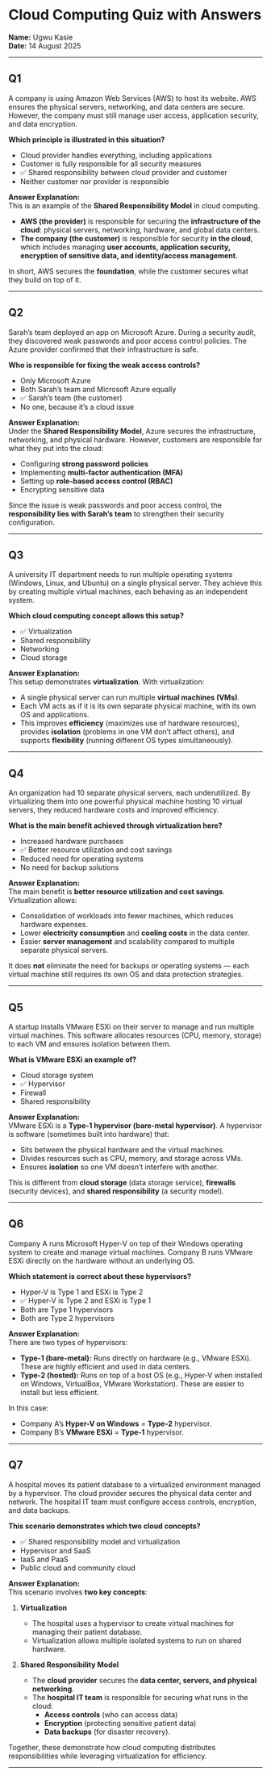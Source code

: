 # Cloud Computing Quiz with Answers  

**Name:** Ugwu Kasie  
**Date:** 14 August 2025  

---

## Q1  
A company is using Amazon Web Services (AWS) to host its website. AWS ensures the physical servers, networking, and data centers are secure. However, the company must still manage user access, application security, and data encryption.  

**Which principle is illustrated in this situation?**  
- Cloud provider handles everything, including applications  
- Customer is fully responsible for all security measures  
- ✅ Shared responsibility between cloud provider and customer  
- Neither customer nor provider is responsible  

**Answer Explanation:**  
This is an example of the **Shared Responsibility Model** in cloud computing.  
- **AWS (the provider)** is responsible for securing the **infrastructure of the cloud**: physical servers, networking, hardware, and global data centers.  
- **The company (the customer)** is responsible for security **in the cloud**, which includes managing **user accounts, application security, encryption of sensitive data, and identity/access management**.  

In short, AWS secures the **foundation**, while the customer secures what they build on top of it.  

---

## Q2  
Sarah’s team deployed an app on Microsoft Azure. During a security audit, they discovered weak passwords and poor access control policies. The Azure provider confirmed that their infrastructure is safe.  

**Who is responsible for fixing the weak access controls?**  
- Only Microsoft Azure  
- Both Sarah’s team and Microsoft Azure equally  
- ✅ Sarah’s team (the customer)  
- No one, because it’s a cloud issue  

**Answer Explanation:**  
Under the **Shared Responsibility Model**, Azure secures the infrastructure, networking, and physical hardware. However, customers are responsible for what they put into the cloud:  
- Configuring **strong password policies**  
- Implementing **multi-factor authentication (MFA)**  
- Setting up **role-based access control (RBAC)**  
- Encrypting sensitive data  

Since the issue is weak passwords and poor access control, the **responsibility lies with Sarah’s team** to strengthen their security configuration.  

---

## Q3  
A university IT department needs to run multiple operating systems (Windows, Linux, and Ubuntu) on a single physical server. They achieve this by creating multiple virtual machines, each behaving as an independent system.  

**Which cloud computing concept allows this setup?**  
- ✅ Virtualization  
- Shared responsibility  
- Networking  
- Cloud storage  

**Answer Explanation:**  
This setup demonstrates **virtualization**. With virtualization:  
- A single physical server can run multiple **virtual machines (VMs)**.  
- Each VM acts as if it is its own separate physical machine, with its own OS and applications.  
- This improves **efficiency** (maximizes use of hardware resources), provides **isolation** (problems in one VM don’t affect others), and supports **flexibility** (running different OS types simultaneously).  

---

## Q4  
An organization had 10 separate physical servers, each underutilized. By virtualizing them into one powerful physical machine hosting 10 virtual servers, they reduced hardware costs and improved efficiency.  

**What is the main benefit achieved through virtualization here?**  
- Increased hardware purchases  
- ✅ Better resource utilization and cost savings  
- Reduced need for operating systems  
- No need for backup solutions  

**Answer Explanation:**  
The main benefit is **better resource utilization and cost savings**. Virtualization allows:  
- Consolidation of workloads into fewer machines, which reduces hardware expenses.  
- Lower **electricity consumption** and **cooling costs** in the data center.  
- Easier **server management** and scalability compared to multiple separate physical servers.  

It does **not** eliminate the need for backups or operating systems — each virtual machine still requires its own OS and data protection strategies.  

---

## Q5  
A startup installs VMware ESXi on their server to manage and run multiple virtual machines. This software allocates resources (CPU, memory, storage) to each VM and ensures isolation between them.  

**What is VMware ESXi an example of?**  
- Cloud storage system  
- ✅ Hypervisor  
- Firewall  
- Shared responsibility  

**Answer Explanation:**  
VMware ESXi is a **Type-1 hypervisor (bare-metal hypervisor)**. A hypervisor is software (sometimes built into hardware) that:  
- Sits between the physical hardware and the virtual machines.  
- Divides resources such as CPU, memory, and storage across VMs.  
- Ensures **isolation** so one VM doesn’t interfere with another.  

This is different from **cloud storage** (data storage service), **firewalls** (security devices), and **shared responsibility** (a security model).  

---

## Q6  
Company A runs Microsoft Hyper-V on top of their Windows operating system to create and manage virtual machines. Company B runs VMware ESXi directly on the hardware without an underlying OS.  

**Which statement is correct about these hypervisors?**  
- Hyper-V is Type 1 and ESXi is Type 2  
- ✅ Hyper-V is Type 2 and ESXi is Type 1  
- Both are Type 1 hypervisors  
- Both are Type 2 hypervisors  

**Answer Explanation:**  
There are two types of hypervisors:  
- **Type-1 (bare-metal):** Runs directly on hardware (e.g., VMware ESXi). These are highly efficient and used in data centers.  
- **Type-2 (hosted):** Runs on top of a host OS (e.g., Hyper-V when installed on Windows, VirtualBox, VMware Workstation). These are easier to install but less efficient.  

In this case:  
- Company A’s **Hyper-V on Windows** = **Type-2** hypervisor.  
- Company B’s **VMware ESXi** = **Type-1** hypervisor.  

---

## Q7  
A hospital moves its patient database to a virtualized environment managed by a hypervisor. The cloud provider secures the physical data center and network. The hospital IT team must configure access controls, encryption, and data backups.  

**This scenario demonstrates which two cloud concepts?**  
- ✅ Shared responsibility model and virtualization  
- Hypervisor and SaaS  
- IaaS and PaaS  
- Public cloud and community cloud  

**Answer Explanation:**  
This scenario involves **two key concepts**:  

1. **Virtualization**  
   - The hospital uses a hypervisor to create virtual machines for managing their patient database.  
   - Virtualization allows multiple isolated systems to run on shared hardware.  

2. **Shared Responsibility Model**  
   - The **cloud provider** secures the **data center, servers, and physical networking**.  
   - The **hospital IT team** is responsible for securing what runs in the cloud:  
     - **Access controls** (who can access data)  
     - **Encryption** (protecting sensitive patient data)  
     - **Data backups** (for disaster recovery).  

Together, these demonstrate how cloud computing distributes responsibilities while leveraging virtualization for efficiency.  

---
